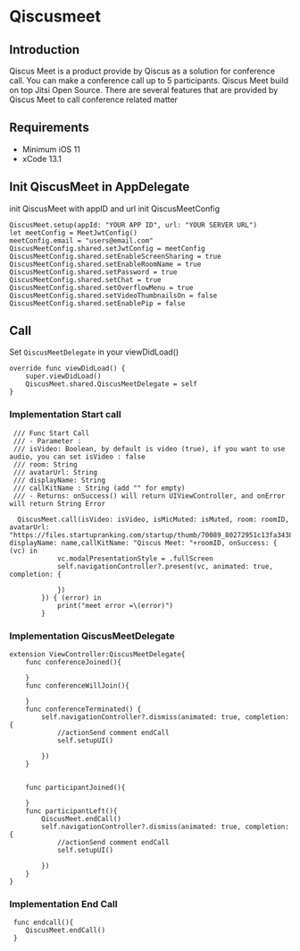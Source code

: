 # Qiscusmeet

## Introduction

Qiscus Meet is a product provide by Qiscus as a solution for conference call. You can make a conference call up to 5 participants. Qiscus Meet build on top Jitsi Open Source. There are several features that are provided by Qiscus Meet to call conference related matter

## Requirements
- Minimum iOS 11
- xCode 13.1

## Init QiscusMeet in AppDelegate
init QiscusMeet with appID and url
init QiscusMeetConfig
```
QiscusMeet.setup(appId: "YOUR APP ID", url: "YOUR SERVER URL")
let meetConfig = MeetJwtConfig()
meetConfig.email = "users@email.com"
QiscusMeetConfig.shared.setJwtConfig = meetConfig
QiscusMeetConfig.shared.setEnableScreenSharing = true
QiscusMeetConfig.shared.setEnableRoomName = true
QiscusMeetConfig.shared.setPassword = true
QiscusMeetConfig.shared.setChat = true
QiscusMeetConfig.shared.setOverflowMenu = true
QiscusMeetConfig.shared.setVideoThumbnailsOn = false
QiscusMeetConfig.shared.setEnablePip = false
```
## Call
Set `QiscusMeetDelegate` in your viewDidLoad()
```
override func viewDidLoad() {
    super.viewDidLoad()
    QiscusMeet.shared.QiscusMeetDelegate = self
}
```

### Implementation Start call

```
 /// Func Start Call
 /// - Parameter :
 /// isVideo: Boolean, by default is video (true), if you want to use audio, you can set isVideo : false 
 /// room: String
 /// avatarUrl: String
 /// displayName: String
 /// callKitName : String (add "" for empty)
 /// - Returns: onSuccess() will return UIViewController, and onError will return String Error

  QiscusMeet.call(isVideo: isVideo, isMicMuted: isMuted, room: roomID, avatarUrl: "https://files.startupranking.com/startup/thumb/70089_80272951c13fa343805ec3b9161427be7a522a6f_qiscus_l.png", displayName: name,callKitName: "Qiscus Meet: "+roomID, onSuccess: { (vc) in
            vc.modalPresentationStyle = .fullScreen
            self.navigationController?.present(vc, animated: true, completion: {
                
            })
        }) { (error) in
            print("meet error =\(error)")
        }
```
### Implementation QiscusMeetDelegate
```
extension ViewController:QiscusMeetDelegate{
    func conferenceJoined(){

    }
    func conferenceWillJoin(){

    }
    func conferenceTerminated() {
        self.navigationController?.dismiss(animated: true, completion: {
            //actionSend comment endCall
            self.setupUI()
            
        })
    }
    
    
    func participantJoined(){
        
    }
    func participantLeft(){
        QiscusMeet.endCall()
        self.navigationController?.dismiss(animated: true, completion: {
            //actionSend comment endCall
            self.setupUI()
            
        })
    }
}
```
### Implementation End Call
```
 func endcall(){
    QiscusMeet.endCall()
 }
```